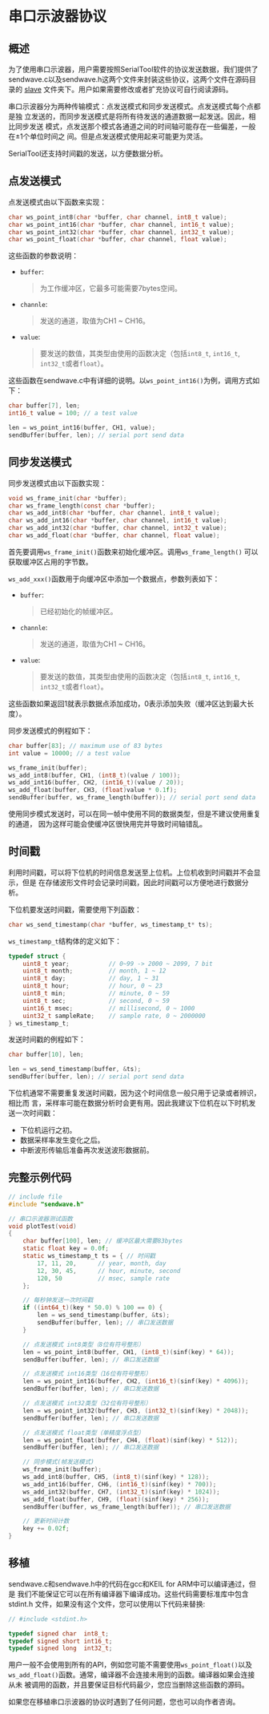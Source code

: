 # 串口示波器协议

## 概述

为了使用串口示波器，用户需要按照SerialTool软件的协议发送数据，我们提供了
sendwave.c以及sendwave.h这两个文件来封装这些协议，这两个文件在源码目录的
[slave](https://github.com/Le-Seul/SerialTool/tree/master/SerialTool/slave)
文件夹下。用户如果需要修改或者扩充协议可自行阅读源码。

串口示波器分为两种传输模式：点发送模式和同步发送模式。点发送模式每个点都是独
立发送的，而同步发送模式是将所有待发送的通道数据一起发送。因此，相比同步发送
模式，点发送那个模式各通道之间的时间轴可能存在一些偏差，一般在±1个单位时间之
间。但是点发送模式使用起来可能更为灵活。

SerialTool还支持时间戳的发送，以方便数据分析。

## 点发送模式

点发送模式由以下函数来实现：

``` C
char ws_point_int8(char *buffer, char channel, int8_t value);
char ws_point_int16(char *buffer, char channel, int16_t value);
char ws_point_int32(char *buffer, char channel, int32_t value);
char ws_point_float(char *buffer, char channel, float value);
```

这些函数的参数说明：

* `buffer`:

  > 为工作缓冲区，它最多可能需要7bytes空间。

* `channle`:

  > 发送的通道，取值为CH1 ~ CH16。

* `value`:

  > 要发送的数值，其类型由使用的函数决定（包括`int8_t`, `int16_t`, 
    `int32_t`或者`float`）。

这些函数在sendwave.c中有详细的说明。以`ws_point_int16()`为例，调用方式如下：
``` C
char buffer[7], len;
int16_t value = 100; // a test value

len = ws_point_int16(buffer, CH1, value);
sendBuffer(buffer, len); // serial port send data
```

## 同步发送模式

同步发送模式由以下函数实现：
``` C
void ws_frame_init(char *buffer);
char ws_frame_length(const char *buffer);
char ws_add_int8(char *buffer, char channel, int8_t value);
char ws_add_int16(char *buffer, char channel, int16_t value);
char ws_add_int32(char *buffer, char channel, int32_t value);
char ws_add_float(char *buffer, char channel, float value);
```

首先要调用`ws_frame_init()`函数来初始化缓冲区。调用`ws_frame_length()`
可以获取缓冲区占用的字节数。

`ws_add_xxx()`函数用于向缓冲区中添加一个数据点，参数列表如下：

* `buffer`:

  > 已经初始化的帧缓冲区。

* `channle`:

  > 发送的通道，取值为CH1 ~ CH16。

* `value`:

  > 要发送的数值，其类型由使用的函数决定（包括`int8_t`, `int16_t`, 
    `int32_t`或者`float`）。

这些函数如果返回1就表示数据点添加成功，0表示添加失败（缓冲区达到最大长度）。

同步发送模式的例程如下：
``` C
char buffer[83]; // maximum use of 83 bytes
int value = 10000; // a test value

ws_frame_init(buffer);
ws_add_int8(buffer, CH1, (int8_t)(value / 100));
ws_add_int16(buffer, CH2, (int16_t)(value / 20));
ws_add_float(buffer, CH3, (float)value * 0.1f);
sendBuffer(buffer, ws_frame_length(buffer)); // serial port send data
```

使用同步模式发送时，可以在同一帧中使用不同的数据类型，但是不建议使用重复的通道，
因为这样可能会使缓冲区很快用完并导致时间轴错乱。

## 时间戳

利用时间戳，可以将下位机的时间信息发送至上位机。上位机收到时间戳并不会显示，但是
在存储波形文件时会记录时间戳，因此时间戳可以方便地进行数据分析。

下位机要发送时间戳，需要使用下列函数：
``` C
char ws_send_timestamp(char *buffer, ws_timestamp_t* ts);
```

`ws_timestamp_t`结构体的定义如下：
``` C
typedef struct {
    uint8_t year;           // 0~99 -> 2000 ~ 2099, 7 bit
    uint8_t month;          // month, 1 ~ 12
    uint8_t day;            // day, 1 ~ 31
    uint8_t hour;           // hour, 0 ~ 23
    uint8_t min;            // minute, 0 ~ 59
    uint8_t sec;            // second, 0 ~ 59
    uint16_t msec;          // millisecond, 0 ~ 1000
    uint32_t sampleRate;    // sample rate, 0 ~ 2000000
} ws_timestamp_t;
```

发送时间戳的例程如下：
``` C
char buffer[10], len;

len = ws_send_timestamp(buffer, &ts);
sendBuffer(buffer, len); // serial port send data
```
下位机通常不需要重复发送时间戳，因为这个时间信息一般只用于记录或者辨识，相比而
言，采样率可能在数据分析时会更有用。因此我建议下位机在以下时机发送一次时间戳：

* 下位机运行之初。
* 数据采样率发生变化之后。
* 中断波形传输后准备再次发送波形数据前。

## 完整示例代码

``` C
// include file
#include "sendwave.h"

// 串口示波器测试函数
void plotTest(void)
{
    char buffer[100], len; // 缓冲区最大需要83bytes
    static float key = 0.0f;
    static ws_timestamp_t ts = { // 时间戳
        17, 11, 20,      // year, month, day
        12, 30, 45,      // hour, minute, second
        120, 50          // msec, sample rate
    };

    // 每秒钟发送一次时间戳
    if ((int64_t)(key * 50.0) % 100 == 0) {
        len = ws_send_timestamp(buffer, &ts);
        sendBuffer(buffer, len); // 串口发送数据
    }

    // 点发送模式 int8类型（8位有符号整形）
    len = ws_point_int8(buffer, CH1, (int8_t)(sinf(key) * 64));
    sendBuffer(buffer, len); // 串口发送数据

    // 点发送模式 int16类型（16位有符号整形）
    len = ws_point_int16(buffer, CH2, (int16_t)(sinf(key) * 4096));
    sendBuffer(buffer, len); // 串口发送数据

    // 点发送模式 int32类型（32位有符号整形）
    len = ws_point_int32(buffer, CH3, (int32_t)(sinf(key) * 2048));
    sendBuffer(buffer, len); // 串口发送数据

    // 点发送模式 float类型（单精度浮点型）
    len = ws_point_float(buffer, CH4, (float)(sinf(key) * 512));
    sendBuffer(buffer, len); // 串口发送数据

    // 同步模式(帧发送模式)
    ws_frame_init(buffer);
    ws_add_int8(buffer, CH5, (int8_t)(sinf(key) * 128));
    ws_add_int16(buffer, CH6, (int16_t)(sinf(key) * 700));
    ws_add_int32(buffer, CH7, (int32_t)(sinf(key) * 1024));
    ws_add_float(buffer, CH9, (float)(sinf(key) * 256));
    sendBuffer(buffer, ws_frame_length(buffer)); // 串口发送数据

    // 更新时间计数
    key += 0.02f;
}
```

## 移植

sendwave.c和sendwave.h中的代码在gcc和KEIL for ARM中可以编译通过，但是
我们不能保证它可以在所有编译器下编译成功。这些代码需要标准库中包含stdint.h
文件，如果没有这个文件，您可以使用以下代码来替换:
``` C
// #include <stdint.h>

typedef signed char  int8_t;
typedef signed short int16_t;
typedef signed long  int32_t;
```

用户一般不会使用到所有的API，例如您可能不需要使用`ws_point_float()`以及
`ws_add_float()`函数。通常，编译器不会连接未用到的函数。编译器如果会连接从未
被调用的函数，并且要保证目标代码最少，您应当删除这些函数的源码。

如果您在移植串口示波器的协议时遇到了任何问题，您也可以向作者咨询。
